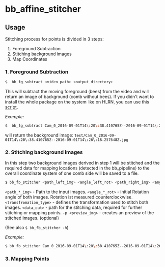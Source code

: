 # bb_affine_stitcher

## Usage

Stitching process for points is divided in 3 steps:
1. Foreground Subtraction
2. Stitching background images
3. Map Coordinates

### 1. Foreground Subtraction
```bash
$  bb_fg_subtract <video_path> <output_directory>
```
This will subtract the moving foreground (bees) from the video and will
return an image of background (comb without bees). 
If you didn't want to install the whole package on the system like on HLRN,
you can use this [script](https://gist.github.com/gitmirgut/3617b94094df918b956662de6d792827).

*Example:*
```bash
$  bb_fg_subtract Cam_0_2016-09-01T14\:20\:38.410765Z--2016-09-01T14\:26\:18.257648Z.mkv test/
```
will return the background image: `test/Cam_0_2016-09-01T14\:20\:38.410765Z--2016-09-01T14\:26\:18.257648Z.jpg`

### 2. Stitching background images
In this step two background images derived in step 1 will be stitched and
the required data for mapping locations (detected in the bb_pipeline) to
the overall coordinate system of one comb side will be saved to a file.

```bash
$ bb_fb_stitcher <path_left_img> <angle_left_rot> <path_right_img> <angle_right_rot> <transformation_type> <data_out> -p <preview_img>
```

`<path_*_img>` - Path to the input images.
`<angle_*_rot>` - initial Rotation angle of both images. Rotation ist measured counterclockwise.
`<transfromation_type>` - defines the transformation used to stitch both images.
`<data_out>` - path for the stitching data, required for further stitching or mapping points.
`-p <preview_img>` - creates an preview of the stitched images. (optional)

(See also `$ bb_fb_stitcher -h`)

*Example:*
```bash
$ bb_fb_stitcher Cam_0_2016-09-01T14\:20\:38.410765Z--2016-09-01T14\:26\:18.257648Z.jpg 90 Cam_1_2016-09-01T14\:16\:13.311603Z--2016-09-01T14\:21\:53.157900Z.jpg -90 3 stitch_params.npz -p preview.jpg
```

### 3. Mapping Points

